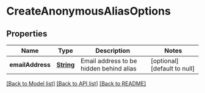 # CreateAnonymousAliasOptions
## Properties

Name | Type | Description | Notes
------------ | ------------- | ------------- | -------------
**emailAddress** | [**String**](string.md) | Email address to be hidden behind alias | [optional] [default to null]

[[Back to Model list]](../README.md#documentation-for-models) [[Back to API list]](../README.md#documentation-for-api-endpoints) [[Back to README]](../README.md)

